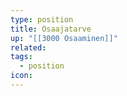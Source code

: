 ```yaml
---
type: position
title: Osaajatarve
up: "[[3000 Osaaminen]]"
related:
tags:
  - position
icon:
---
```


